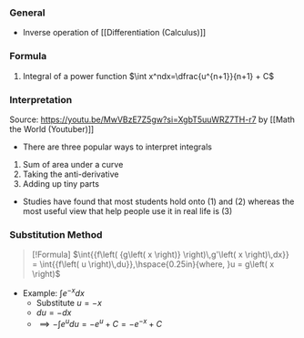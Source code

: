 ### General
- Inverse operation of [[Differentiation (Calculus)]]

### Formula
1. Integral of a power function $\int x^ndx=\dfrac{u^{n+1}}{n+1} + C$


### Interpretation 
Source: https://youtu.be/MwVBzE7Z5gw?si=XgbT5uuWRZ7TH-r7 by [[Math the World (Youtuber)]]
- There are three popular ways to interpret integrals
1. Sum of area under a curve
2. Taking the anti-derivative
3. Adding up tiny parts

- Studies have found that most students hold onto (1) and (2) whereas the most useful view that help people use it in real life is (3) 

### Substitution Method
> [!Formula] 
>$\int{{f\left( {g\left( x \right)} \right)\,g'\left( x \right)\,dx}} = \int{{f\left( u \right)\,du}},\hspace{0.25in}{where, }u = g\left( x \right)$


- Example: $\int e^{-x}dx$
	- Substitute $u=-x$
	- $du=-dx$
	- $\implies -\int e^udu = -e^u + C=-e^{-x} +C$